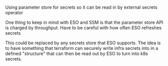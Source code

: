 Using parameter store for secrets so it can be read in by external secrets operator

One thing to keep in mind with ESO and SSM is that the parameter store API is charged by throughput. Have to be careful with how often ESO refreshes secrets

This could be replaced by any secrets store that ESO supports. The idea is to have something that terraform can securely write infra secrets into in a defined "structure" that can
then be read out by ESO to turn into k8s secrets.
